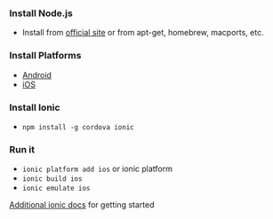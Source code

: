### Install Node.js
- Install from [official site](http://nodejs.org/) or from apt-get, homebrew, macports, etc.

### Install Platforms
- [Android](http://cordova.apache.org/docs/en/3.3.0/guide_platforms_android_index.md.html#Android%20Platform%20Guide)
- [iOS](http://cordova.apache.org/docs/en/3.3.0/guide_platforms_ios_index.md.html#iOS%20Platform%20Guide)

### Install Ionic
- `npm install -g cordova ionic`

### Run it
- `ionic platform add ios` or ionic platform
- `ionic build ios`
- `ionic emulate ios`

[Additional ionic docs](http://ionicframework.com/getting-started/) for getting started
